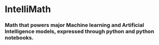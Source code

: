 # IntelliMath
### Math that powers major Machine learning and Artificial Intelligence models, expressed through python and python notebooks.
